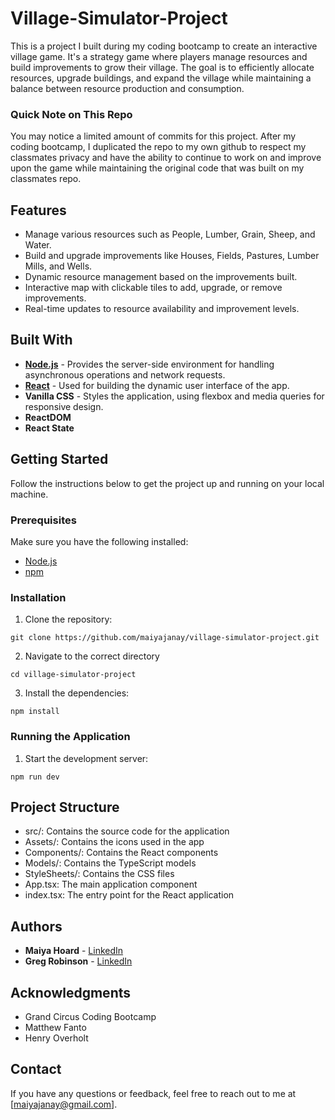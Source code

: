 # Village-Simulator-Project

This is a project I built during my coding bootcamp to create an interactive village game. It's a strategy game where players manage resources and build improvements to grow their village. The goal is to efficiently allocate resources, upgrade buildings, and expand the village while maintaining a balance between resource production and consumption. 

### Quick Note on This Repo

You may notice a limited amount of commits for this project. After my coding bootcamp, I duplicated the repo to my own github to respect my classmates privacy and have the ability to continue to work on and improve upon the game while maintaining the original code that was built on my classmates repo.

## Features

* Manage various resources such as People, Lumber, Grain, Sheep, and Water.
* Build and upgrade improvements like Houses, Fields, Pastures, Lumber Mills, and Wells.
* Dynamic resource management based on the improvements built.
* Interactive map with clickable tiles to add, upgrade, or remove improvements.
* Real-time updates to resource availability and improvement levels.

## Built With

* [**Node.js**](https://nodejs.org/en) - Provides the server-side environment for handling asynchronous operations and network requests.
* [**React**](https://react.dev/) - Used for building the dynamic user interface of the app.
* **Vanilla CSS** - Styles the application, using flexbox and media queries for responsive design.
* **ReactDOM**
* **React State**

## Getting Started

Follow the instructions below to get the project up and running on your local machine.

### Prerequisites

Make sure you have the following installed:

* [Node.js](https://nodejs.org/)
* [npm](https://www.npmjs.com/)

### Installation

1. Clone the repository:

```
git clone https://github.com/maiyajanay/village-simulator-project.git
```

2. Navigate to the correct directory

```
cd village-simulator-project
```

3. Install the dependencies:

```
npm install
```

### Running the Application

1. Start the development server:

```
npm run dev
```

## Project Structure
* src/: Contains the source code for the application
* Assets/: Contains the icons used in the app
* Components/: Contains the React components
* Models/: Contains the TypeScript models
* StyleSheets/: Contains the CSS files
* App.tsx: The main application component
* index.tsx: The entry point for the React application

## Authors

* **Maiya Hoard** - [LinkedIn](https://www.linkedin.com/in/maiyahoard/)
* **Greg Robinson** - [LinkedIn](https://www.linkedin.com/in/gregory-robinson79/)

## Acknowledgments

* Grand Circus Coding Bootcamp
* Matthew Fanto
* Henry Overholt

## Contact
If you have any questions or feedback, feel free to reach out to me at [maiyajanay@gmail.com].
